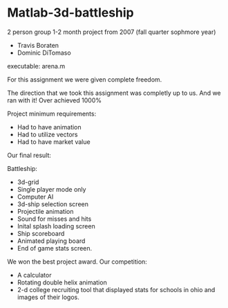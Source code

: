 # Matlab-3d-battleship
2 person group 1-2 month project from 2007 (fall quarter sophmore year)
- Travis Boraten
- Dominic DiTomaso

executable: arena.m

For this assignment we were given complete freedom.

The direction that we took this assignment was completly up to us. And we ran with it! Over achieved 1000%

Project minimum requirements:
- Had to have animation
- Had to utilize vectors 
- Had to have market value

Our final result:

Battleship:
- 3d-grid
- Single player mode only
- Computer AI
- 3d-ship selection screen
- Projectile animation
- Sound for misses and hits
- Inital splash loading screen
- Ship scoreboard
- Animated playing board
- End of game stats screen.

We won the best project award.
Our competition:
- A calculator
- Rotating double helix animation
- 2-d college recruiting tool that displayed stats for schools in ohio and images of their logos.



